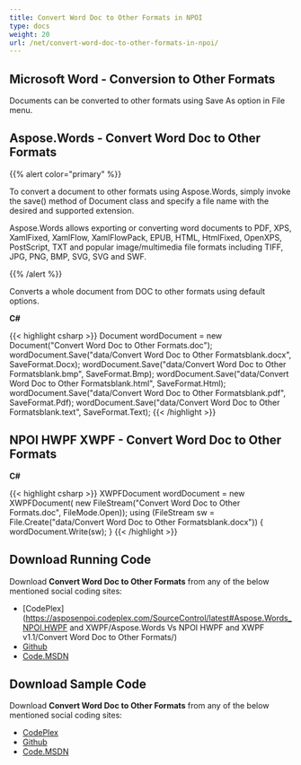 ```yaml
---
title: Convert Word Doc to Other Formats in NPOI
type: docs
weight: 20
url: /net/convert-word-doc-to-other-formats-in-npoi/
---
```


## **Microsoft Word - Conversion to Other Formats**
Documents can be converted to other formats using Save As option in File menu.
## **Aspose.Words - Convert Word Doc to Other Formats**
{{% alert color="primary" %}} 

To convert a document to other formats using Aspose.Words, simply invoke the save() method of Document class and specify a file name with the desired and supported extension.

Aspose.Words allows exporting or converting word documents to PDF, XPS, XamlFixed, XamlFlow, XamlFlowPack, EPUB, HTML, HtmlFixed, OpenXPS, PostScript, TXT and popular image/multimedia file formats including TIFF, JPG, PNG, BMP, SVG, SVG and SWF.

{{% /alert %}} 

Converts a whole document from DOC to other formats using default options.

**C#**

{{< highlight csharp >}}
 Document wordDocument = new Document("Convert Word Doc to Other Formats.doc");
 wordDocument.Save("data/Convert Word Doc to Other Formatsblank.docx", SaveFormat.Docx);
 wordDocument.Save("data/Convert Word Doc to Other Formatsblank.bmp", SaveFormat.Bmp);
 wordDocument.Save("data/Convert Word Doc to Other Formatsblank.html", SaveFormat.Html);
 wordDocument.Save("data/Convert Word Doc to Other Formatsblank.pdf", SaveFormat.Pdf);
 wordDocument.Save("data/Convert Word Doc to Other Formatsblank.text", SaveFormat.Text);
{{< /highlight >}}
## **NPOI HWPF XWPF - Convert Word Doc to Other Formats**
**C#**

{{< highlight csharp >}}
  XWPFDocument  wordDocument = new XWPFDocument( new FileStream("Convert Word Doc to Other Formats.doc", FileMode.Open));
  using (FileStream sw = File.Create("data/Convert Word Doc to Other Formatsblank.docx"))
  {
      wordDocument.Write(sw);
  }
{{< /highlight >}}
## **Download Running Code**
Download **Convert Word Doc to Other Formats** from any of the below mentioned social coding sites:

- [CodePlex](https://asposenpoi.codeplex.com/SourceControl/latest#Aspose.Words_NPOI.HWPF and XWPF/Aspose.Words Vs NPOI HWPF and XWPF v1.1/Convert Word Doc to Other Formats/)
- [Github](https://github.com/aspose-words/Aspose.Words-for-.NET/tree/master/Plugins/NPOI/Aspose.Words%20Vs%20NPOI%20HWPF%20and%20XWPF%20v1.1/Convert%20Word%20Doc%20to%20Other%20Formats)
- [Code.MSDN](https://code.msdn.microsoft.com/AsposeWords-vs-NPOI-HWPF-1ac73164/view/SourceCode#content)
## **Download Sample Code**
Download **Convert Word Doc to Other Formats** from any of the below mentioned social coding sites:

- [CodePlex](https://asposenpoi.codeplex.com/releases/view/617696)
- [Github](https://github.com/aspose-words/Aspose.Words-for-.NET/releases/tag/AsposeWordsVsNPOIHWPFandXWPF1.1)
- [Code.MSDN](https://code.msdn.microsoft.com/AsposeWords-vs-NPOI-HWPF-1ac73164/view/SourceCode#content)
